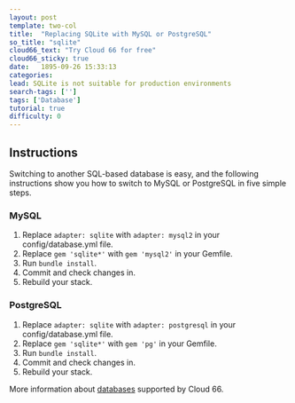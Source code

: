 ```yaml
---
layout: post
template: two-col
title:  "Replacing SQLite with MySQL or PostgreSQL"
so_title: "sqlite"
cloud66_text: "Try Cloud 66 for free"
cloud66_sticky: true
date:   1895-09-26 15:33:13
categories: 
lead: SQLite is not suitable for production environments
search-tags: ['']
tags: ['Database']
tutorial: true
difficulty: 0
---
```



## Instructions
Switching to another SQL-based database is easy, and the following instructions show you how to switch to MySQL or PostgreSQL in five simple steps.

### MySQL

<ol class="article-list">
	<li>Replace <code>adapter: sqlite</code> with <code>adapter: mysql2</code> in your config/database.yml file.</li>
	<li>Replace <code>gem 'sqlite*'</code> with <code>gem 'mysql2'</code> in your Gemfile.</li>
	<li>Run <code>bundle install</code>.</li>
    <li>Commit and check changes in.</li>
    <li>Rebuild your stack.</li>
</ol>

### PostgreSQL

<ol class="article-list">
	<li>Replace <code>adapter: sqlite</code> with <code>adapter: postgresql</code> in your config/database.yml file.</li>
	<li>Replace <code>gem 'sqlite*'</code> with <code>gem 'pg'</code> in your Gemfile.</li>
	<li>Run <code>bundle install</code>.</li>
    <li>Commit and check changes in.</li>
    <li>Rebuild your stack.</li>
</ol>

More information about [databases](http://help.cloud66.com/database-management/database-management) supported by Cloud 66.